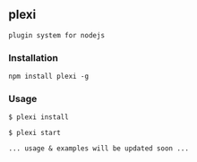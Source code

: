 ## plexi
	plugin system for nodejs

### Installation

	npm install plexi -g

### Usage
	$ plexi install
	
	$ plexi start
	
	... usage & examples will be updated soon ...
